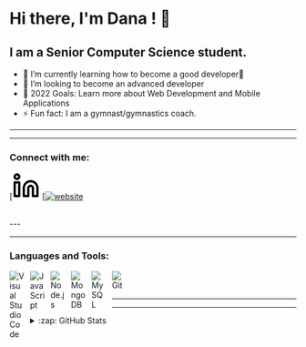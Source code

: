 # Hi there, I'm Dana ! 👋 

## I am a Senior Computer Science student.


- 🌱 I’m currently learning how to become a good developer🤣
- 👯 I’m looking to become an advanced developer
- 🥅 2022 Goals: Learn more about Web Development and Mobile Applications
- ⚡ Fun fact: I am a gymnast/gymnastics coach.

---


---

### Connect with me:


[[![website](./img/linkedin-light.svg)](https://www.linkedin.com/in/dana-ghaddar-0175a7230/#gh-light-mode-only)
[[![website](./img/linkedin-dark.svg)](https://www.linkedin.com/in/dana-ghaddar-0175a7230/#gh-dark-mode-only)

<br />
---


---

### Languages and Tools:

<img align="left" alt="Visual Studio Code" width="26px" src="https://cdn.jsdelivr.net/gh/devicons/devicon/icons/vscode/vscode-original.svg" style="padding-right:10px;" />
<img align="left" alt="JavaScript" width="26px" src="https://cdn.jsdelivr.net/gh/devicons/devicon/icons/javascript/javascript-original.svg" style="padding-right:10px;" />
<img align="left" alt="Node.js" width="26px" src="https://cdn.jsdelivr.net/gh/devicons/devicon/icons/nodejs/nodejs-original.svg" style="padding-right:10px;" />
<img align="left" alt="MongoDB" width="26px" src="https://cdn.jsdelivr.net/gh/devicons/devicon/icons/mongodb/mongodb-original.svg" style="padding-right:10px;" />
<img align="left" alt="MySQL" width="26px" src="https://cdn.jsdelivr.net/gh/devicons/devicon/icons/mysql/mysql-original.svg" style="padding-right:10px;" />
<img align="left" alt="Git" width="26px" src="https://cdn.jsdelivr.net/gh/devicons/devicon/icons/git/git-original.svg" style="padding-right:10px;" />

<br />
<br />

---


---

<details>
  <summary>:zap: GitHub Stats</summary>

  <img align="left" alt="Dana Ghaddar's GitHub Stats" src="https://github-readme-stats.vercel.app/api?username=DanaGhaddar&show_icons=true&hide_border=false&title_color=ff652f&icon_color=FFE400&bg_color=09131B&text_color=ffffff&border_color=0c1a25" />

</details>


